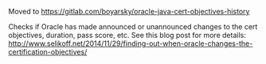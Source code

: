 Moved to https://gitlab.com/boyarsky/oracle-java-cert-objectives-history

Checks if Oracle has made announced or unannounced changes to the cert objectives, duration, pass score, etc. See this blog post for more details:
http://www.selikoff.net/2014/11/29/finding-out-when-oracle-changes-the-certification-objectives/
